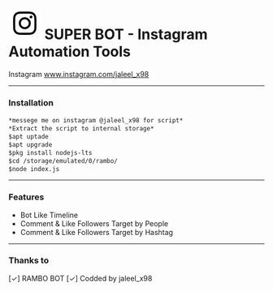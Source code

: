 # ![Image](Instagram2016_white-(64px).png) SUPER BOT - Instagram Automation Tools

Instagram www.instagram.com/jaleel_x98

----

### Installation

```
*messege me on instagram @jaleel_x98 for script*
*Extract the script to internal storage*
$apt uptade
$apt upgrade
$pkg install nodejs-lts
$cd /storage/emulated/0/rambo/
$node index.js

```

----

### Features

* Bot Like Timeline
* Comment & Like Followers Target by People
* Comment & Like Followers Target by Hashtag

----

### Thanks to

  [✓] RAMBO BOT
  [✓] Codded by jaleel_x98 




